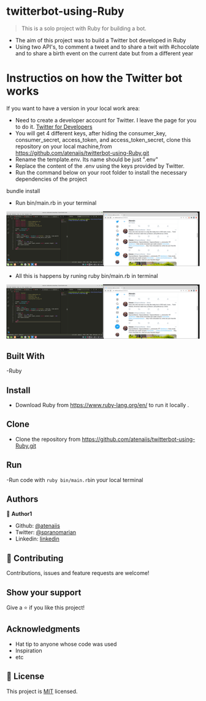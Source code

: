 # twitterbot-using-Ruby


> This is a solo project with Ruby for building a bot.
- The aim of this project was to build a Twitter bot developed in Ruby
- Using two API's, to comment a tweet and to share a twit with #chocolate and to share a birth event on the current date but from a different year

# Instructios on how the Twitter bot works
If you want to have a version in your local work area:
- Need to create a developer account for Twitter. I leave the page for you to do it. [Twitter for Developers](https://github.com/atenaiis)
- You will get 4 different keys, after hiding the consumer_key, consumer_secret, access_token, and access_token_secret,  clone this repository on your local machine,from https://github.com/atenaiis/twitterbot-using-Ruby.git
- Rename the template.env. Its name should be just ".env"
- Replace the content of the .env using the keys provided by Twitter.
- Run the command below on your root folder to install the necessary dependencies of the project

bundle install

- Run bin/main.rb in your terminal

![screenshot](./Things/main.png)

- All this is happens by runing ruby bin/main.rb in terminal 

![screenshot](./Things/main.png)

## Built With

-Ruby

## Install
- Download Ruby from https://www.ruby-lang.org/en/ to run it locally .


## Clone
- Clone the repository from https://github.com/atenaiis/twitterbot-using-Ruby.git

## Run
-Run code with  `ruby bin/main.rb`in your local terminal


## Authors


👤 **Author1**

- Github: [@atenaiis](https://github.com/atenaiis)
- Twitter: [@spranomarian](https://twitter.com/SopranoMarian)
- Linkedin: [linkedin](https://www.linkedin.com/in/mariana-atenai-campos-garcia-a30791143/)

## 🤝 Contributing

Contributions, issues and feature requests are welcome!


## Show your support

Give a ⭐️ if you like this project!

## Acknowledgments

- Hat tip to anyone whose code was used
- Inspiration
- etc

## 📝 License

This project is [MIT](lic.url) licensed.
